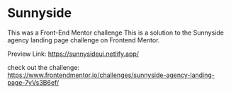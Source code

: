 # Sunnyside
This was a Front-End Mentor challenge
This is a solution to the Sunnyside agency landing page challenge on Frontend Mentor.

Preview Link: https://sunnysideui.netlify.app/

check out the challenge: https://www.frontendmentor.io/challenges/sunnyside-agency-landing-page-7yVs3B6ef/
